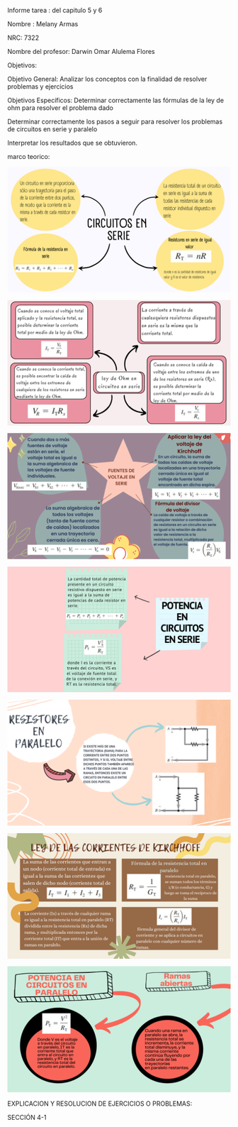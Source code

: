Informe tarea : del capitulo 5 y 6

Nombre : Melany Armas

NRC: 7322

Nombre del profesor: Darwin Omar Alulema Flores

Objetivos:

Objetivo General: Analizar los conceptos con la finalidad de resolver problemas y ejercicios

Objetivos Específicos: Determinar correctamente las fórmulas de la ley de ohm para resolver el problema dado

Determinar correctamente los pasos a seguir para resolver los problemas de circuitos en serie y paralelo

Interpretar los resultados que se obtuvieron.

marco teorico:

![](https://github.com/MelanyArmas/Tarea-3/blob/main/Circuitos%20en%20serie.png)

![](https://github.com/MelanyArmas/Tarea-3/blob/main/Ley%20de%20ohm%20en%20circuitos%20en%20serie.png)

![](https://github.com/MelanyArmas/Tarea-3/blob/main/FUENTES%20DE%20VOLTAJE%20EN%20SERIE.png)

![](https://github.com/MelanyArmas/Tarea-3/blob/main/POTENCIA%20EN%20CIRCUITOS%20EN%20SERIE.png)

![](https://github.com/MelanyArmas/Tarea-3/blob/main/RESISTORES%20EN%20PARALELO.png)

![](https://github.com/MelanyArmas/Tarea-3/blob/main/LEY%20DE%20LAS%20CORRIENTES%20DE%20KIRCHHOFF.png)

![](https://github.com/MelanyArmas/Tarea-3/blob/main/POTENCIA%20EN%20CIRCUITOS%20EN%20PARALELO.png)

EXPLICACION Y RESOLUCION DE EJERCICIOS O PROBLEMAS:

SECCIÓN 4-1

